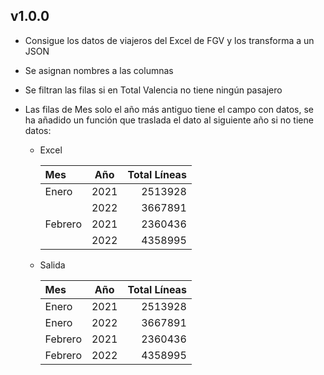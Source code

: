 
## v1.0.0

- Consigue los datos de viajeros del Excel de FGV y los transforma a un JSON
- Se asignan nombres a las columnas
- Se filtran las filas si en Total Valencia no tiene ningún pasajero
- Las filas de Mes solo el año más antiguo tiene el campo con datos, se ha añadido
 un función que traslada el dato al siguiente año si no tiene datos:

  - Excel

    | Mes | Año | Total Líneas |
    | :--- | :---: | ---: |
    | Enero | 2021 | 2513928 |
    | | 2022 | 3667891 |
    | Febrero | 2021 | 2360436 |
    | | 2022 | 4358995 |

  - Salida

    | Mes | Año | Total Líneas |
    | :--- | :---: | ---: |
    | Enero | 2021 | 2513928 |
    | Enero | 2022 | 3667891 |
    | Febrero | 2021 | 2360436 |
    | Febrero | 2022 | 4358995 |
